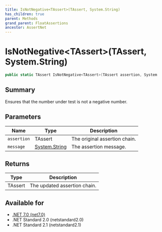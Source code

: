 ```yaml
---
title: IsNotNegative<TAssert>(TAssert, System.String)
has_children: true
parent: Methods
grand_parent: FloatAssertions
ancestor: AssertNet
---
```

# IsNotNegative&lt;TAssert&gt;(TAssert, System.String)

```csharp
public static TAssert IsNotNegative<TAssert>(TAssert assertion, System.String message);
```

## Summary
Ensures that the number under test is not a negative number.

## Parameters
|Name|Type|Description|
|-|-|-|
|`assertion`|TAssert|The original assertion chain.|
|`message`|[System.String](https://learn.microsoft.com/en-us/dotnet/api/system.string)|The assertion message.|

## Returns
|Type|Description|
|-|-|
|TAssert|The updated assertion chain.|

## Available for
- [.NET 7.0 (net7.0)](https://versionsof.net/core/7.0/)
- .NET Standard 2.0 (netstandard2.0)
- .NET Standard 2.1 (netstandard2.1)
